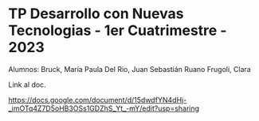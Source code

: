 # TP Desarrollo con Nuevas Tecnologias - 1er Cuatrimestre - 2023

Alumnos: Bruck, María Paula
         Del Rio, Juan Sebastián
         Ruano Frugoli, Clara

Link al doc.

https://docs.google.com/document/d/15dwdfYN4dHj-_imOTq4Z7D5oHB3OSs1GDZhS_Yt_-mY/edit?usp=sharing
